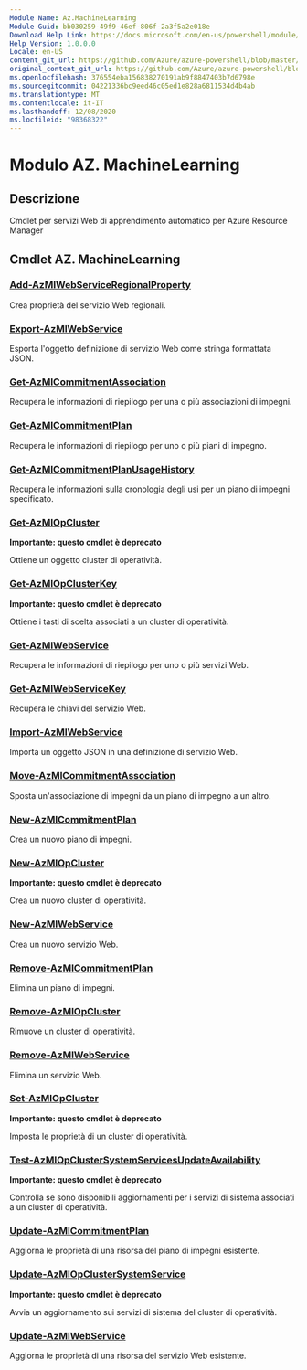 ```yaml
---
Module Name: Az.MachineLearning
Module Guid: bb030259-49f9-46ef-806f-2a3f5a2e018e
Download Help Link: https://docs.microsoft.com/en-us/powershell/module/az.machinelearning
Help Version: 1.0.0.0
Locale: en-US
content_git_url: https://github.com/Azure/azure-powershell/blob/master/src/MachineLearning/MachineLearning/help/Az.MachineLearning.md
original_content_git_url: https://github.com/Azure/azure-powershell/blob/master/src/MachineLearning/MachineLearning/help/Az.MachineLearning.md
ms.openlocfilehash: 376554eba156838270191ab9f8847403b7d6798e
ms.sourcegitcommit: 04221336bc9eed46c05ed1e828a6811534d4b4ab
ms.translationtype: MT
ms.contentlocale: it-IT
ms.lasthandoff: 12/08/2020
ms.locfileid: "98368322"
---
```

# Modulo AZ. MachineLearning
## Descrizione
Cmdlet per servizi Web di apprendimento automatico per Azure Resource Manager

## Cmdlet AZ. MachineLearning
### [Add-AzMlWebServiceRegionalProperty](Add-AzMlWebServiceRegionalProperty.md)
Crea proprietà del servizio Web regionali.

### [Export-AzMlWebService](Export-AzMlWebService.md)
Esporta l'oggetto definizione di servizio Web come stringa formattata JSON.

### [Get-AzMlCommitmentAssociation](Get-AzMlCommitmentAssociation.md)
Recupera le informazioni di riepilogo per una o più associazioni di impegni.

### [Get-AzMlCommitmentPlan](Get-AzMlCommitmentPlan.md)
Recupera le informazioni di riepilogo per uno o più piani di impegno.

### [Get-AzMlCommitmentPlanUsageHistory](Get-AzMlCommitmentPlanUsageHistory.md)
Recupera le informazioni sulla cronologia degli usi per un piano di impegni specificato.

### [Get-AzMlOpCluster](Get-AzMlOpCluster.md)
**Importante: questo cmdlet è deprecato**

Ottiene un oggetto cluster di operatività.

### [Get-AzMlOpClusterKey](Get-AzMlOpClusterKey.md)
**Importante: questo cmdlet è deprecato**

Ottiene i tasti di scelta associati a un cluster di operatività.

### [Get-AzMlWebService](Get-AzMlWebService.md)
Recupera le informazioni di riepilogo per uno o più servizi Web.

### [Get-AzMlWebServiceKey](Get-AzMlWebServiceKey.md)
Recupera le chiavi del servizio Web.

### [Import-AzMlWebService](Import-AzMlWebService.md)
Importa un oggetto JSON in una definizione di servizio Web.

### [Move-AzMlCommitmentAssociation](Move-AzMlCommitmentAssociation.md)
Sposta un'associazione di impegni da un piano di impegno a un altro.

### [New-AzMlCommitmentPlan](New-AzMlCommitmentPlan.md)
Crea un nuovo piano di impegni.

### [New-AzMlOpCluster](New-AzMlOpCluster.md)
**Importante: questo cmdlet è deprecato**

Crea un nuovo cluster di operatività.

### [New-AzMlWebService](New-AzMlWebService.md)
Crea un nuovo servizio Web.

### [Remove-AzMlCommitmentPlan](Remove-AzMlCommitmentPlan.md)
Elimina un piano di impegni.

### [Remove-AzMlOpCluster](Remove-AzMlOpCluster.md)
Rimuove un cluster di operatività.

### [Remove-AzMlWebService](Remove-AzMlWebService.md)
Elimina un servizio Web.

### [Set-AzMlOpCluster](Set-AzMlOpCluster.md)
**Importante: questo cmdlet è deprecato**

Imposta le proprietà di un cluster di operatività.

### [Test-AzMlOpClusterSystemServicesUpdateAvailability](Test-AzMlOpClusterSystemServicesUpdateAvailability.md)
**Importante: questo cmdlet è deprecato**

Controlla se sono disponibili aggiornamenti per i servizi di sistema associati a un cluster di operatività.

### [Update-AzMlCommitmentPlan](Update-AzMlCommitmentPlan.md)
Aggiorna le proprietà di una risorsa del piano di impegni esistente.

### [Update-AzMlOpClusterSystemService](Update-AzMlOpClusterSystemService.md)
**Importante: questo cmdlet è deprecato**

Avvia un aggiornamento sui servizi di sistema del cluster di operatività.

### [Update-AzMlWebService](Update-AzMlWebService.md)
Aggiorna le proprietà di una risorsa del servizio Web esistente.

